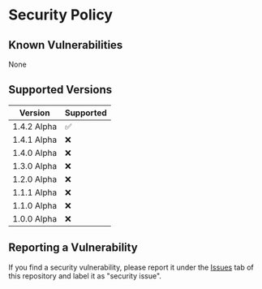 # Security Policy

## Known Vulnerabilities

None

## Supported Versions

| Version       | Supported          |
| ------------- | ------------------ |
| 1.4.2 Alpha   | :white_check_mark: |
| 1.4.1 Alpha   | :x:                |
| 1.4.0 Alpha   | :x:                |
| 1.3.0 Alpha   | :x:                |
| 1.2.0 Alpha   | :x:                |
| 1.1.1 Alpha   | :x:                |
| 1.1.0 Alpha   | :x:                |
| 1.0.0 Alpha   | :x:                |

## Reporting a Vulnerability

If you find a security vulnerability, please report it under the [Issues](https://github.com/cameronmathis/ExtremeStreetCrosser/issues) tab of this repository and label it as "security issue".
